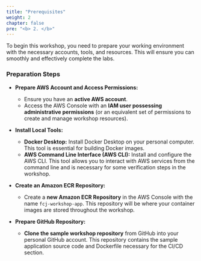 ```yaml
---
title: "Prerequisites"
weight: 2
chapter: false
pre: "<b> 2. </b>"
---
```


To begin this workshop, you need to prepare your working environment with the necessary accounts, tools, and resources. This will ensure you can smoothly and effectively complete the labs.

### Preparation Steps

* **Prepare AWS Account and Access Permissions:**
    * Ensure you have an **active AWS account**.
    * Access the AWS Console with an **IAM user possessing administrative permissions** (or an equivalent set of permissions to create and manage workshop resources).

* **Install Local Tools:**
    * **Docker Desktop:** Install Docker Desktop on your personal computer. This tool is essential for building Docker images.
    * **AWS Command Line Interface (AWS CLI):** Install and configure the AWS CLI. This tool allows you to interact with AWS services from the command line and is necessary for some verification steps in the workshop.

* **Create an Amazon ECR Repository:**
    * Create a **new Amazon ECR Repository** in the AWS Console with the name `fcj-workshop-app`. This repository will be where your container images are stored throughout the workshop.

* **Prepare GitHub Repository:**
    * **Clone the sample workshop repository** from GitHub into your personal GitHub account. This repository contains the sample application source code and Dockerfile necessary for the CI/CD section.